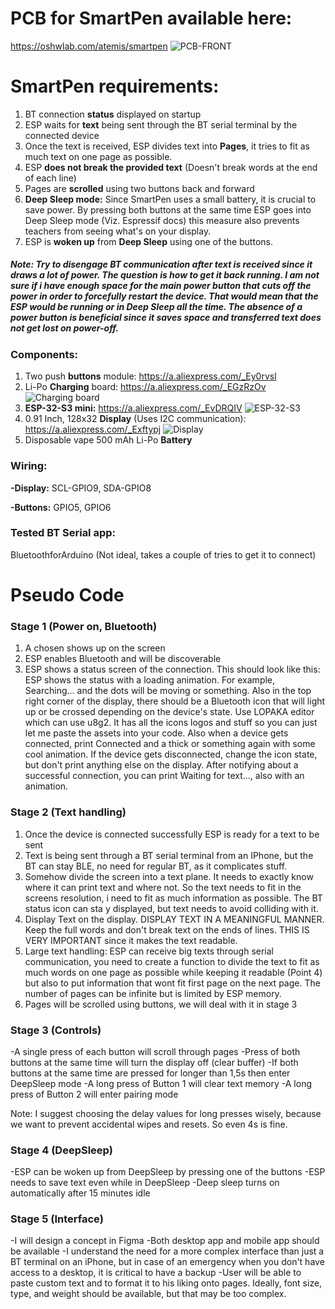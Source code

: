# PCB for SmartPen available here: 
https://oshwlab.com/atemis/smartpen
![PCB-FRONT](https://github.com/freddycz/smart-pen/blob/main/Hardware/Screenshot%202024-11-30%20160039.png)

# SmartPen requirements:
1. BT connection **status** displayed on startup
2. ESP waits for **text** being sent through the BT serial terminal by the connected device
3. Once the text is received, ESP divides text into **Pages**, it tries to fit as much text on one page as possible.
4. ESP **does not break the provided text** (Doesn't break words at the end of each line)
5. Pages are **scrolled** using two buttons back and forward
6. **Deep Sleep mode:** Since SmartPen uses a small battery, it is crucial to save power. By pressing both buttons at the same time ESP goes into Deep Sleep mode (Viz. Espressif docs) this measure also prevents teachers from seeing what's on your display.
7. ESP is **woken up** from **Deep Sleep** using one of the buttons.
 

##### Note: Try to disengage BT communication after text is received since it draws a lot of power. The question is how to get it back running. I am not sure if i have enough space for the main power button that cuts off the power in order to forcefully restart the device. That would mean that the ESP would be running or in Deep Sleep all the time. The absence of a power button is beneficial since it saves space and transferred text does not get lost on power-off.

### Components: 
1. Two push **buttons** module: https://a.aliexpress.com/_Ey0rvsl 
2. Li-Po **Charging** board: https://a.aliexpress.com/_EGzRzOv
 ![Charging board](https://github.com/freddycz/smart-pen/blob/main/Hardware/charging.png)
4. **ESP-32-S3 mini:** https://a.aliexpress.com/_EvDRQIV
![ESP-32-S3](https://github.com/freddycz/smart-pen/blob/main/Hardware/esp.png)
5. 0.91 Inch, 128x32 **Display** (Uses I2C communication): https://a.aliexpress.com/_Exftypj
![Display](https://github.com/freddycz/smart-pen/blob/main/Hardware/display.png)
6. Disposable vape 500 mAh Li-Po **Battery**

### Wiring:    
  **-Display:** SCL-GPIO9, SDA-GPIO8

  **-Buttons:** GPIO5, GPIO6

### Tested BT Serial app: 
BluetoothforArduino (Not ideal, takes a couple of tries to get it to connect)

# Pseudo Code

### Stage 1 (Power on, Bluetooth)

1. A chosen shows up on the screen
2. ESP enables Bluetooth and will be discoverable
3. ESP shows a status screen of the connection. This should look like this: ESP shows the status with a loading animation. For example, Searching... and the dots will be moving or something. Also in the top right corner of the display, there should be a Bluetooth icon that will light up or be crossed depending on the device's state. Use LOPAKA editor which can use u8g2. It has all the icons logos and stuff so you can just let me paste the assets into your code. Also when a device gets connected, print Connected and a thick or something again with some cool animation. If the device gets disconnected, change the icon state, but don't print anything else on the display. After notifying about a successful connection, you can print Waiting for text..., also with an animation. 

### Stage 2 (Text handling)

1. Once the device is connected successfully ESP is ready for a text to be sent 
2. Text is being sent through a BT serial terminal from an IPhone, but the BT can stay BLE, no need for regular BT, as it complicates stuff.
3. Somehow divide the screen into a text plane. It needs to exactly know where it can print text and where not. So the text needs to fit in the screens resolution, i need to fit as much information as possible. The BT status icon can sta y displayed, but text needs to avoid colliding with it.
4. Display Text on the display. DISPLAY TEXT IN A MEANINGFUL MANNER. Keep the full words and don't break text on the ends of lines. THIS IS VERY IMPORTANT since it makes the text readable. 
5. Large text handling: ESP can receive big texts through serial communication, you need to create a function to divide the text to fit as much words on one page as possible while keeping it readable (Point 4) but also to put information that wont fit first page on the next page. The number of pages can be infinite but is limited by ESP memory. 
6. Pages will be scrolled using buttons, we will deal with it in stage 3

### Stage 3 (Controls)

-A single press of each button will scroll through pages
-Press of both buttons at the same time will turn the display off (clear buffer)
-If both buttons at the same time are pressed for longer than 1,5s then enter DeepSleep mode
-A long press of Button 1 will clear text memory
-A long press of Button 2 will enter pairing mode

Note: I suggest choosing the delay values for long presses wisely, because we want to prevent accidental wipes and resets. So even 4s is fine.

### Stage 4 (DeepSleep)

-ESP can be woken up from DeepSleep by pressing one of the buttons
-ESP needs to save text even while in DeepSleep
-Deep sleep turns on automatically after 15 minutes idle

### Stage 5 (Interface)

-I will design a concept in Figma
-Both desktop app and mobile app should be available
-I understand the need for a more complex interface than just a BT terminal on an iPhone, but in case of an emergency when you don't have access to a desktop, it is critical to have a backup
-User will be able to paste custom text and to format it to his liking onto pages. Ideally, font size, type, and weight should be available, but that may be too complex. 
